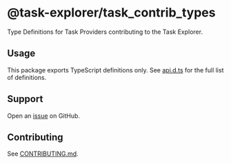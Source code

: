 # @task-explorer/task_contrib_types

Type Definitions for Task Providers contributing to the Task Explorer.

## Usage

This package exports TypeScript definitions only. 
See [api.d.ts](./api.d.ts) for the full list of definitions.

## Support

Open an [issue](https://github.com/SAP/task-explorer/issues) on GitHub.

## Contributing

See [CONTRIBUTING.md](./CONTRIBUTING.md).
